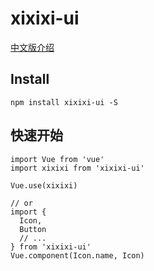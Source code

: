 # xixixi-ui
<a href="https://xixixi.net.cn/">
    中文版介绍
</a>

## Install
```
npm install xixixi-ui -S
```
## 快速开始

```
import Vue from 'vue'
import xixixi from 'xixixi-ui'

Vue.use(xixixi)

// or
import {
  Icon,
  Button
  // ...
} from 'xixixi-ui'
Vue.component(Icon.name, Icon)
```


